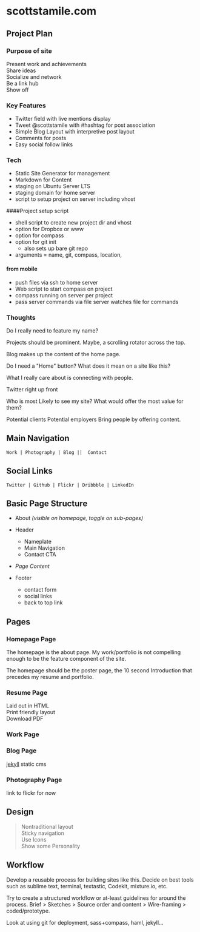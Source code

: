 # scottstamile.com

## Project Plan

### Purpose of site

Present work and achievements  
Share ideas  
Socialize and network  
Be a link hub  
Show off

### Key Features

* Twitter field with live mentions display
* Tweet @scottstamile with #hashtag for post association
* Simple Blog Layout with interpretive post layout
* Comments for posts
* Easy social follow links

### Tech

* Static Site Generator for management
* Markdown for Content
* staging on Ubuntu Server LTS
* staging domain for home server
* script to setup project on server including vhost

####Project setup script
* shell script to create new project dir and vhost
* option for Dropbox or www
* option for compass
* option for git init
  * also sets up bare git repo
* arguments = name, git, compass, location, 

#### from mobile

* push files via ssh to home server
* Web script to start compass on project
* compass running on server per project
* pass server commands via file server watches file for commands

### Thoughts

Do I really need to feature my name?

Projects should be prominent. Maybe, a scrolling rotator across the top.

Blog makes up the content of the home page.

Do I need a "Home" button? What does it mean on a site like this?

What I really care about is connecting with people.

Twitter right up front

Who is most Likely to see my site?
What would offer the most value for them?

Potential clients
Potential employers
Bring people by offering content.


## Main Navigation

    Work | Photography | Blog ||  Contact

## Social Links

    Twitter | Github | Flickr | Dribbble | LinkedIn

## Basic Page Structure

* About *(visible on homepage, toggle on sub-pages)*

* Header
    * Nameplate
    * Main Navigation
    * Contact CTA

* *Page Content*

* Footer
    * contact form
    * social links
    * back to top link

## Pages

### Homepage Page

The homepage is the about page. My work/portfolio is not compelling enough to be the feature component of the site. 

The homepage should be the poster page, the 10 second Introduction that precedes my resume and portfolio.

### Resume Page

Laid out in HTML  
Print friendly layout  
Download PDF  

### Work Page


### Blog Page

[jekyll](http://jekyllrb.com) static cms

### Photography Page

link to flickr for now

## Design

> Nontraditional layout  
> Sticky navigation  
> Use Icons  
> Show some Personality  

## Workflow

Develop a reusable process for building sites like this.
Decide on best tools such as sublime text, terminal, textastic, Codekit, mixture.io, etc.

Try to create a structured workflow or at-least guidelines for around the process. Brief > Sketches > Source order and content > Wire-framing > coded/prototype.

Look at using git for deployment, sass+compass, haml, jekyll...